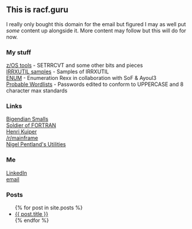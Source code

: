 ## This is racf.guru

I really only bought this domain for the email but figured I may as well put _some_ content up alongside it. More content may follow but this will do for now.  

### My stuff  
[z/OS tools](https://github.com/jaytay79/zos) - SETRRCVT and some other bits and pieces  
[IRRXUTIL samples](https://github.com/jaytay79/IRRXUTIL) - Samples of IRRXUTIL  
[ENUM](https://github.com/mainframed/Enumeration) - Enumeration Rexx in collaboration with SoF & Ayoul3  
[Probable Wordlists](https://github.com/jaytay79/Probable-Wordlists/tree/RACF/Real-Passwords) - Passwords edited to conform to UPPERCASE and 8 character max standards  

### Links  
[Bigendian Smalls](https://bigendiansmalls.com)  
[Soldier of FORTRAN](https://mainframed767.tumblr.com)  
[Henri Kuiper](https://zdevops.com)  
[/r/mainframe](https://reddit.com/r/mainframe/)  
[Nigel Pentland's Utilities](https://www.nigelpentland.co.uk/utilities/)  


### Me
[LinkedIn](https://www.linkedin.com/in/jim-r-taylor/)  
[email](contact@racf.guru)  

### Posts
<ul>
  {% for post in site.posts %}
    <li>
      <a href="{{ post.url }}">{{ post.title }}</a>
    </li>
  {% endfor %}
</ul>